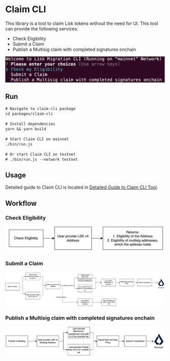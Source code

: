 # Claim CLI

This library is a tool to claim Lisk tokens without the need for UI. This tool can provide the following services:

- Check Eligibility
- Submit a Claim
- Publish a Multisig claim with completed signatures onchain

![cli_screenshot.png](../../documentation/Claim_CLI/cli_screenshot.png)

## Run

```
# Navigate to claim-cli package
cd packages/claim-cli

# Install dependencies
yarn && yarn build

# Start Claim CLI on mainnet
./bin/run.js

# Or start Claim CLI on testnet
# ./bin/run.js --network testnet
```

## Usage

Detailed guide to Claim CLI is located in [Detailed Guide to Claim CLI Tool](../../documentation/Detailed_Claim_CLI.md).

## Workflow

### Check Eligibility

![check_eligibility.png](../../documentation/Claim_CLI/check_eligibility.png)

### Submit a Claim

![img_2.png](../../documentation/Claim_CLI/submit_a_claim.png)

### Publish a Multisig claim with completed signatures onchain

![submit_multisig.png](../../documentation/Claim_CLI/submit_multisig.png)
